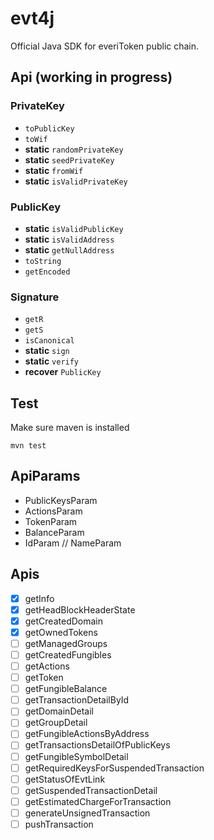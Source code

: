 # evt4j
Official Java SDK for everiToken public chain.

## Api (working in progress)

### PrivateKey
* `toPublicKey`
* `toWif`
* **static** `randomPrivateKey`
* **static** `seedPrivateKey`
* **static** `fromWif`
* **static** `isValidPrivateKey`

### PublicKey
* **static** `isValidPublicKey`
* **static** `isValidAddress`
* **static** `getNullAddress`
* `toString`
* `getEncoded`

### Signature
* `getR`
* `getS`
* `isCanonical`
* **static** `sign`
* **static** `verify`
* **recover** `PublicKey`


## Test

Make sure maven is installed

`mvn test`

## ApiParams
* PublicKeysParam
* ActionsParam
* TokenParam
* BalanceParam
* IdParam // NameParam

## Apis
* [x] getInfo
* [x] getHeadBlockHeaderState
* [x] getCreatedDomain
* [x] getOwnedTokens
* [ ] getManagedGroups
* [ ] getCreatedFungibles
* [ ] getActions
* [ ] getToken
* [ ] getFungibleBalance
* [ ] getTransactionDetailById
* [ ] getDomainDetail
* [ ] getGroupDetail
* [ ] getFungibleActionsByAddress
* [ ] getTransactionsDetailOfPublicKeys
* [ ] getFungibleSymbolDetail
* [ ] getRequiredKeysForSuspendedTransaction
* [ ] getStatusOfEvtLink
* [ ] getSuspendedTransactionDetail
* [ ] getEstimatedChargeForTransaction
* [ ] generateUnsignedTransaction
* [ ] pushTransaction
